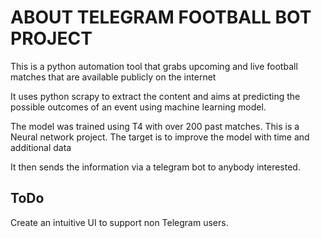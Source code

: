 # ABOUT TELEGRAM FOOTBALL BOT PROJECT
This is a python automation tool that grabs upcoming and live football matches that are available publicly on the internet

It uses python scrapy to extract the content and aims at predicting the possible outcomes of an event using machine learning model. 

The model was trained using T4 with over 200 past matches. This is a Neural network project. The target is to improve the model with time and additional data 

It then sends the information via a telegram bot to anybody interested.


## ToDo
Create an intuitive UI to support non Telegram users.
